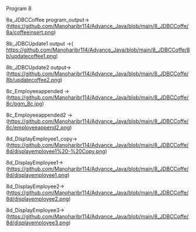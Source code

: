 
Program 8


 8a_JDBCCoffee program_output->(https://github.com/Manoharibr114/Advance_Java/blob/main/8_JDBCCoffe/8a/coffeeinsert.png)

 8b_JDBCUpdate1 output ->( https://github.com/Manoharibr114/Advance_Java/blob/main/8_JDBCCoffe/8b/updatecoffee1.png)

8b_JDBCUpdate2 output->  (https://github.com/Manoharibr114/Advance_Java/blob/main/8_JDBCCoffe/8b/updatecoffee2.png)

8c_Employeeappended ->(https://github.com/Manoharibr114/Advance_Java/blob/main/8_JDBCCoffe/8c/pgm_8c.jpg)

8c_Employeeappended2 ->(https://github.com/Manoharibr114/Advance_Java/blob/main/8_JDBCCoffe/8c/employeeappend2.png)

8d_DisplayEmployee1_copy->(https://github.com/Manoharibr114/Advance_Java/blob/main/8_JDBCCoffe/8d/displayemployee1%20-%20Copy.png)

8d_DisplayEmployee1->(https://github.com/Manoharibr114/Advance_Java/blob/main/8_JDBCCoffe/8d/displayemployee1.png)

8d_DisplayEmployee2->(https://github.com/Manoharibr114/Advance_Java/blob/main/8_JDBCCoffe/8d/displayemployee2.png)

8d_DisplayEmployee3->(https://github.com/Manoharibr114/Advance_Java/blob/main/8_JDBCCoffe/8d/displayemployee3.png)

